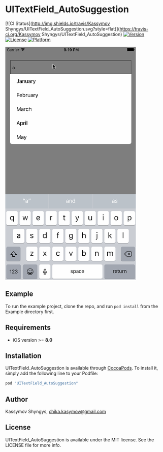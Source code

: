 # UITextField_AutoSuggestion

[![CI Status](http://img.shields.io/travis/Kassymov Shyngys/UITextField_AutoSuggestion.svg?style=flat)](https://travis-ci.org/Kassymov Shyngys/UITextField_AutoSuggestion)
[![Version](https://img.shields.io/cocoapods/v/UITextField_AutoSuggestion.svg?style=flat)](http://cocoapods.org/pods/UITextField_AutoSuggestion)
[![License](https://img.shields.io/cocoapods/l/UITextField_AutoSuggestion.svg?style=flat)](http://cocoapods.org/pods/UITextField_AutoSuggestion)
[![Platform](https://img.shields.io/cocoapods/p/UITextField_AutoSuggestion.svg?style=flat)](http://cocoapods.org/pods/UITextField_AutoSuggestion)

![Final auto suggestion feature](auto_suggestion.gif)

## Example

To run the example project, clone the repo, and run `pod install` from the Example directory first.

## Requirements

* iOS version >= **8.0**

## Installation

UITextField_AutoSuggestion is available through [CocoaPods](http://cocoapods.org). To install
it, simply add the following line to your Podfile:

```ruby
pod "UITextField_AutoSuggestion"
```

## Author

Kassymov Shyngys, chika.kasymov@gmail.com

## License

UITextField_AutoSuggestion is available under the MIT license. See the LICENSE file for more info.

